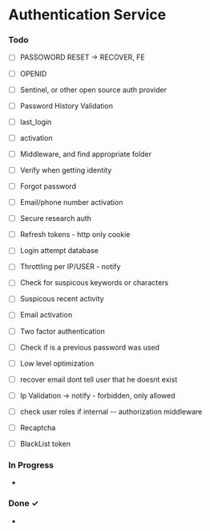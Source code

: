 # Authentication Service

### Todo
- [ ] PASSOWORD RESET -> RECOVER, FE
- [ ] OPENID
- [ ] Sentinel, or other open source auth provider
- [ ] Password History Validation
- [ ] last_login
- [ ] activation
- [ ] Middleware, and find appropriate folder
- [ ] Verify when getting identity
- [ ] Forgot password
- [ ] Email/phone number activation
- [ ] Secure research auth
- [ ] Refresh tokens - http only cookie
- [ ] Login attempt database
- [ ] Throttling per IP/USER - notify
- [ ] Check for suspicous keywords or characters
- [ ] Suspicous recent activity  
- [ ] Email activation  
- [ ] Two factor authentication
- [ ] Check if is a previous password was used
- [ ] Low level optimization
- [ ] recover email dont tell user that he doesnt exist
- [ ] Ip Validation -> notify - forbidden, only allowed
- [ ] check user roles if internal -- authorization middleware
- [ ] Recaptcha
- [ ] BlackList token


### In Progress
-
<!-- - [ ] progressed task [JIRA-2407]   -->


### Done ✓
-
<!-- - [x] Done task [JIRA-2407]  -->

